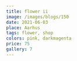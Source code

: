 ```yaml
---
title: flower ii
image: /images/blogs/150
date: 2021-06-03
place: Aarhus
tags: flower, shop
colors: pink, darkmagenta
price: 75
gallery: 7
---
```

